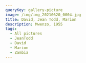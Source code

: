 ```yaml
---
queryKey: gallery-picture
image: /img/img_20210620_0004.jpg
title: David, Jean Todd, Marion
description: Mwenzo, 1955
tags:
  - All pictures
  - JeanTodd
  - David
  - Marion
  - Zambia
---
```

